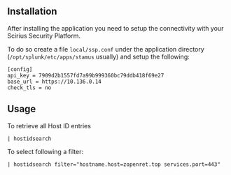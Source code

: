 
## Installation

After installing the application you need to setup the connectivity with your Scirius Security Platform.

To do so create a file `local/ssp.conf` under the application directory (`/opt/splunk/etc/apps/stamus` usually)
and setup the following:

```
[config]
api_key = 7909d2b1557fd7a99b999360bc79ddb418f69e27
base_url = https://10.136.0.14
check_tls = no
```

## Usage

To retrieve all Host ID entries

```
| hostidsearch
```

To select following a filter:

```
| hostidsearch filter="hostname.host=zopenret.top services.port=443"
```

